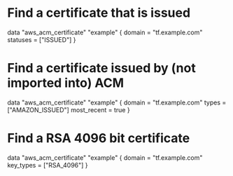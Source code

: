 # Find a certificate that is issued
data "aws_acm_certificate" "example" {
  domain   = "tf.example.com"
  statuses = ["ISSUED"]
}

# Find a certificate issued by (not imported into) ACM
data "aws_acm_certificate" "example" {
  domain      = "tf.example.com"
  types       = ["AMAZON_ISSUED"]
  most_recent = true
}

# Find a RSA 4096 bit certificate
data "aws_acm_certificate" "example" {
  domain    = "tf.example.com"
  key_types = ["RSA_4096"]
}
